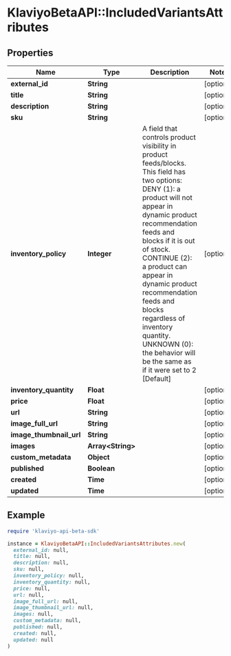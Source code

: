 # KlaviyoBetaAPI::IncludedVariantsAttributes

## Properties

| Name | Type | Description | Notes |
| ---- | ---- | ----------- | ----- |
| **external_id** | **String** |  | [optional] |
| **title** | **String** |  | [optional] |
| **description** | **String** |  | [optional] |
| **sku** | **String** |  | [optional] |
| **inventory_policy** | **Integer** | A field that controls product visibility in product feeds/blocks. This field has two options:     DENY (1): a product will not appear in dynamic product recommendation feeds and blocks if it is out of stock.     CONTINUE (2): a product can appear in dynamic product recommendation feeds and blocks regardless of inventory quantity.     UNKNOWN (0): the behavior will be the same as if it were set to 2 [Default] | [optional] |
| **inventory_quantity** | **Float** |  | [optional] |
| **price** | **Float** |  | [optional] |
| **url** | **String** |  | [optional] |
| **image_full_url** | **String** |  | [optional] |
| **image_thumbnail_url** | **String** |  | [optional] |
| **images** | **Array&lt;String&gt;** |  | [optional] |
| **custom_metadata** | **Object** |  | [optional] |
| **published** | **Boolean** |  | [optional] |
| **created** | **Time** |  | [optional] |
| **updated** | **Time** |  | [optional] |

## Example

```ruby
require 'klaviyo-api-beta-sdk'

instance = KlaviyoBetaAPI::IncludedVariantsAttributes.new(
  external_id: null,
  title: null,
  description: null,
  sku: null,
  inventory_policy: null,
  inventory_quantity: null,
  price: null,
  url: null,
  image_full_url: null,
  image_thumbnail_url: null,
  images: null,
  custom_metadata: null,
  published: null,
  created: null,
  updated: null
)
```

